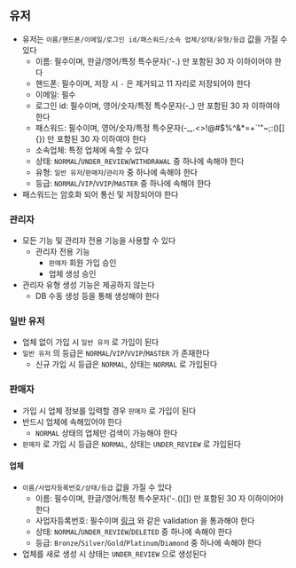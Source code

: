 ## 유저

* 유저는 `이름/핸드폰/이메일/로그인 id/패스워드/소속 업체/상태/유형/등급` 값을 가질 수 있다
  * 이름: 필수이며, 한글/영어/특정 특수문자('-.) 만 포함된 30 자 이하이어야 한다
  * 핸드폰: 필수이며, 저장 시 `-` 은 제거되고 11 자리로 저장되어야 한다
  * 이메일: 필수
  * 로그인 id: 필수이며, 영어/숫자/특정 특수문자(-_) 만 포함된 30 자 이하여야 한다
  * 패스워드: 필수이며, 영어/숫자/특정 특수문자(-_,.<>!@#$%^&*=+`'"~;:()[]{}) 만 포함된 30 자 이하여야 한다
  * 소속업체: 특정 업체에 속할 수 있다
  * 상태: `NORMAL`/`UNDER_REVIEW`/`WITHDRAWAL` 중 하나에 속해야 한다
  * 유형: `일반 유저`/`판매자`/`관리자` 중 하나에 속해야 한다
  * 등급: `NORMAL`/`VIP`/`VVIP`/`MASTER` 중 하나에 속해야 한다
* 패스워드는 암호화 되어 통신 및 저장되어야 한다

### 관리자

* 모든 기능 및 관리자 전용 기능을 사용할 수 있다
  * 관리자 전용 기능
    * `판매자` 회원 가입 승인
    * 업체 생성 승인
* 관리자 유형 생성 기능은 제공하지 않는다
  * DB 수동 생성 등을 통해 생성해야 한다

### 일반 유저

* 업체 없이 가입 시 `일반 유저` 로 가입이 된다
* `일반 유저` 의 등급은 `NORMAL`/`VIP`/`VVIP`/`MASTER` 가 존재한다
  * 신규 가입 시 등급은 `NORMAL`, 상태는 `NORMAL` 로 가입된다

### 판매자

* 가입 시 업체 정보를 입력할 경우 `판매자` 로 가입이 된다
* 반드시 업체에 속해있어야 한다
  * `NORMAL` 상태의 업체만 검색이 가능해야 한다
* `판매자` 로 가입 시 등급은 `NORMAL`, 상태는 `UNDER_REVIEW` 로 가입된다

#### 업체

* `이름/사업자등록번호/상태/등급` 값을 가질 수 있다
  * 이름: 필수이며, 한글/영어/특정 특수문자('-.()[]) 만 포함된 30 자 이하이어야 한다
  * 사업자등록번호: 필수이며 [링크](http://seoulcredit.co.kr/business_id) 와 같은 validation 을 통과해야 한다
  * 상태: `NORMAL`/`UNDER_REVIEW`/`DELETED` 중 하나에 속해야 한다
  * 등급: `Bronze`/`Silver`/`Gold`/`Platinum`/`Diamond` 중 하나에 속해야 한다
* 업체를 새로 생성 시 상태는 `UNDER_REVIEW` 으로 생성된다
